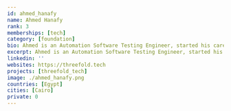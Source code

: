 ```yaml
---
id: ahmed_hanafy
name: Ahmed Hanafy
rank: 3
memberships: [tech]
category: [foundation]
bio: Ahmed is an Automation Software Testing Engineer, started his career at Codescalers, and now has about a year experience in Cloud computing software. Engineer fell in love with Threefold I believe that Threefold is changing the world by building the new neutral internet, it's a great experience to be part of this. 
excerpt: Ahmed is an Automation Software Testing Engineer, started his career at Codescalers.
linkedin: ''
websites: https://threefold.tech
projects: [threefold_tech]
image: ./ahmed_hanafy.png
countries: [Egypt]
cities: [Cairo]
private: 0
---
```

